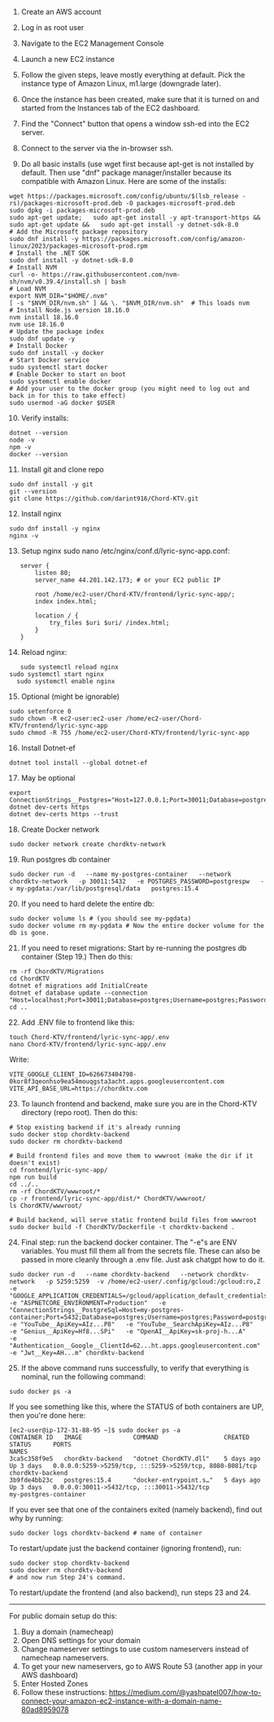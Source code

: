 1. Create an AWS account

2. Log in as root user

3. Navigate to the EC2 Management Console

4. Launch a new EC2 instance

5. Follow the given steps, leave mostly everything at default. Pick the instance type of Amazon Linux, m1.large (downgrade later).

6. Once the instance has been created, make sure that it is turned on and started from the Instances tab of the EC2 dashboard.

7. Find the "Connect" button that opens a window ssh-ed into the EC2 server.

8. Connect to the server via the in-browser ssh.

9. Do all basic installs (use wget first because apt-get is not installed by default. Then use "dnf" package manager/installer because its compatible with Amazon Linux. Here are some of the installs:
```
wget https://packages.microsoft.com/config/ubuntu/$(lsb_release -rs)/packages-microsoft-prod.deb -O packages-microsoft-prod.deb
sudo dpkg -i packages-microsoft-prod.deb
sudo apt-get update;   sudo apt-get install -y apt-transport-https &&   sudo apt-get update &&   sudo apt-get install -y dotnet-sdk-8.0
# Add the Microsoft package repository
sudo dnf install -y https://packages.microsoft.com/config/amazon-linux/2023/packages-microsoft-prod.rpm
# Install the .NET SDK
sudo dnf install -y dotnet-sdk-8.0
# Install NVM
curl -o- https://raw.githubusercontent.com/nvm-sh/nvm/v0.39.4/install.sh | bash
# Load NVM
export NVM_DIR="$HOME/.nvm"
[ -s "$NVM_DIR/nvm.sh" ] && \. "$NVM_DIR/nvm.sh"  # This loads nvm
# Install Node.js version 18.16.0
nvm install 18.16.0
nvm use 18.16.0
# Update the package index
sudo dnf update -y
# Install Docker
sudo dnf install -y docker
# Start Docker service
sudo systemctl start docker
# Enable Docker to start on boot
sudo systemctl enable docker
# Add your user to the docker group (you might need to log out and back in for this to take effect)
sudo usermod -aG docker $USER
```

10. Verify installs:
```
dotnet --version
node -v
npm -v
docker --version
```

11. Install git and clone repo
```
sudo dnf install -y git
git --version
git clone https://github.com/darint916/Chord-KTV.git
```

12. Install nginx
```
sudo dnf install -y nginx
nginx -v
```

13. Setup nginx
sudo nano /etc/nginx/conf.d/lyric-sync-app.conf:
```
   server {
       listen 80;
       server_name 44.201.142.173; # or your EC2 public IP

       root /home/ec2-user/Chord-KTV/frontend/lyric-sync-app/;
       index index.html;

       location / {
           try_files $uri $uri/ /index.html;
       }
   }
```

14. Reload nginx:
```
   sudo systemctl reload nginx
sudo systemctl start nginx
  sudo systemctl enable nginx
```

15. Optional (might be ignorable)
```
sudo setenforce 0
sudo chown -R ec2-user:ec2-user /home/ec2-user/Chord-KTV/frontend/lyric-sync-app
sudo chmod -R 755 /home/ec2-user/Chord-KTV/frontend/lyric-sync-app
```

16. Install Dotnet-ef
```
dotnet tool install --global dotnet-ef
```

17. May be optional
```
export ConnectionStrings__Postgres="Host=127.0.0.1;Port=30011;Database=postgres;Username=postgres;Password=postgrespw"
dotnet dev-certs https
dotnet dev-certs https --trust
```

18. Create Docker network
```
sudo docker network create chordktv-network
```

19. Run postgres db container
```
sudo docker run -d   --name my-postgres-container   --network chordktv-network   -p 30011:5432   -e POSTGRES_PASSWORD=postgrespw   -v my-pgdata:/var/lib/postgresql/data   postgres:15.4
```

20. If you need to hard delete the entire db:
```
sudo docker volume ls # (you should see my-pgdata)
sudo docker volume rm my-pgdata # Now the entire docker volume for the db is gone.
```

21. If you need to reset migrations:
Start by re-running the postgres db container (Step 19.)
Then do this:
```
rm -rf ChordKTV/Migrations
cd ChordKTV
dotnet ef migrations add InitialCreate
dotnet ef database update --connection "Host=localhost;Port=30011;Database=postgres;Username=postgres;Password=postgrespw"
cd ..
```

22. Add .ENV file to frontend like this:
```
touch Chord-KTV/frontend/lyric-sync-app/.env
nano Chord-KTV/frontend/lyric-sync-app/.env
```
Write:
```
VITE_GOOGLE_CLIENT_ID=626673404798-0kor8f3qeonhso9ea54mouqgsta3acht.apps.googleusercontent.com
VITE_API_BASE_URL=https://chordktv.com
```

23. To launch frontend and backend, make sure you are in the Chord-KTV directory (repo root). Then do this:
```
# Stop existing backend if it's already running
sudo docker stop chordktv-backend
sudo docker rm chordktv-backend

# Build frontend files and move them to wwwroot (make the dir if it doesn't exist)
cd frontend/lyric-sync-app/
npm run build
cd ../.. 
rm -rf ChordKTV/wwwroot/*
cp -r frontend/lyric-sync-app/dist/* ChordKTV/wwwroot/
ls ChordKTV/wwwroot/

# Build backend, will serve static frontend build files from wwwroot
sudo docker build -f ChordKTV/Dockerfile -t chordktv-backend . 
```

24. Final step: run the backend docker container.
The "-e"s are ENV variables. You must fill them all from the secrets file. These can also be passed in more cleanly through a .env file. Just ask chatgpt how to do it.
```
sudo docker run -d   --name chordktv-backend   --network chordktv-network   -p 5259:5259  -v /home/ec2-user/.config/gcloud:/gcloud:ro,Z   -e "GOOGLE_APPLICATION_CREDENTIALS=/gcloud/application_default_credentials.json"   -e "ASPNETCORE_ENVIRONMENT=Production"   -e "ConnectionStrings__PostgreSql=Host=my-postgres-container;Port=5432;Database=postgres;Username=postgres;Password=postgrespw"   -e "YouTube__ApiKey=AIz...P8"   -e "YouTube__SearchApiKey=AIz...P8"   -e "Genius__ApiKey=Hf8...SPi"   -e "OpenAI__ApiKey=sk-proj-h...A"        -e "Authentication__Google__ClientId=62...ht.apps.googleusercontent.com"  -e "Jwt__Key=AH...m" chordktv-backend
```

25. If the above command runs successfully, to verify that everything is nominal, run the following command:
```
sudo docker ps -a
```

If you see something like this, where the STATUS of both containers are UP, then you're done here:
```
[ec2-user@ip-172-31-88-95 ~]$ sudo docker ps -a
CONTAINER ID   IMAGE              COMMAND                  CREATED      STATUS      PORTS                                                      NAMES
3ca5c358f9e5   chordktv-backend   "dotnet ChordKTV.dll"    5 days ago   Up 3 days   0.0.0.0:5259->5259/tcp, :::5259->5259/tcp, 8080-8081/tcp   chordktv-backend
3b9fde4bb23c   postgres:15.4      "docker-entrypoint.s…"   5 days ago   Up 3 days   0.0.0.0:30011->5432/tcp, :::30011->5432/tcp                my-postgres-container
```

If you ever see that one of the containers exited (namely backend), find out why by running:
```
sudo docker logs chordktv-backend # name of container
```

To restart/update just the backend container (ignoring frontend), run:
```
sudo docker stop chordktv-backend
sudo docker rm chordktv-backend
# and now run Step 24's command.
```

To restart/update the frontend (and also backend), run steps 23 and 24.


______________

For public domain setup do this: 
1. Buy a domain (namecheap)
2. Open DNS settings for your domain
3. Change nameserver settings to use custom nameservers instead of namecheap nameservers.
4. To get your new nameservers, go to AWS Route 53 (another app in your AWS dashboard)
5. Enter Hosted Zones
6. Follow these instructions: https://medium.com/@yashpatel007/how-to-connect-your-amazon-ec2-instance-with-a-domain-name-80ad8959078

